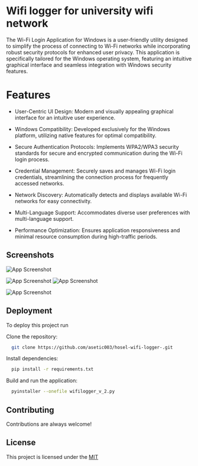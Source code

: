 
# Wifi logger for university wifi network

The Wi-Fi Login Application for Windows is a user-friendly utility designed to simplify the process of connecting to Wi-Fi networks while incorporating robust security protocols for enhanced user privacy. This application is specifically tailored for the Windows operating system, featuring an intuitive graphical interface and seamless integration with Windows security features.

# Features

* User-Centric UI Design: Modern and visually appealing graphical interface for an intuitive user experience.

* Windows Compatibility: Developed exclusively for the Windows platform, utilizing native features for optimal compatibility.

* Secure Authentication Protocols: Implements WPA2/WPA3 security standards for secure and encrypted communication during the Wi-Fi login process.

* Credential Management: Securely saves and manages Wi-Fi login credentials, streamlining the connection process for frequently accessed networks.

* Network Discovery: Automatically detects and displays available Wi-Fi networks for easy connectivity.

* Multi-Language Support: Accommodates diverse user preferences with multi-language support.


* Performance Optimization: Ensures application responsiveness and minimal resource consumption during high-traffic periods.



## Screenshots

![App Screenshot](/screenshots/Caputure.png)

![App Screenshot](/screenshots/Caputure.PNG/468x300?text=App+Screenshot+Here)
![App Screenshot](/screenshots/Caputure.PNG/468x300?text=App+Screenshot+Here)

![App Screenshot](/screenshots/Caputure.PNG/468x300?text=App+Screenshot+Here)


## Deployment

To deploy this project run

Clone the repository:
```bash
  git clone https://github.com/asetic003/hosel-wifi-logger-.git
```

Install dependencies:
```bash
  pip install -r requirements.txt
```
Build and run the application:
```bash
  pyinstaller --onefile wifilogger_v_2.py
```

## Contributing

Contributions are always welcome!



## License
This project is licensed under the 
[MIT](https://choosealicense.com/licenses/mit/)

